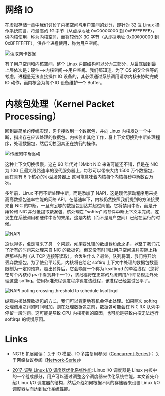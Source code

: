 # 网络 IO

在[虚拟存储](https://ng-tech.icu/books/DistributedSystem-Series/#/?q=虚拟存储存储)一章中我们讨论了内核空间与用户空间的划分，即针对 32 位 Linux 操作系统而言，将最高的 1G 字节（从虚拟地址 0xC0000000 到 0xFFFFFFFF），供内核使用，称为内核空间，而将较低的 3G 字节（从虚拟地址 0x00000000 到 0xBFFFFFFF），供各个进程使用，称为用户空间。

![读取网卡数据](https://i.postimg.cc/C1jPjGMZ/image.png)

有了用户空间和内核空间，整个 Linux 内部结构可以分为三部分，从最底层到最上层依次是：硬件–>内核空间–>用户空间。我们都知道，为了 OS 的安全性等的考虑，进程是无法直接操作 IO 设备的，其必须通过系统调用请求内核来协助完成 IO 动作，而内核会为每个 IO 设备维护一个 Buffer。

# 内核包处理（Kernel Packet Processing）

回到最简单的传统实现，网卡接收到一个数据包，并向 Linux 内核发送一个中断，指出存在应该处理的数据包。内核停止其他工作，将上下文切换到中断处理程序，处理数据包，然后切换回其正在执行的操作。

![传统的中断驱动](https://s2.ax1x.com/2019/11/24/MOUPOA.png)

这种上下文切换很慢，这在 90 年代对 10Mbit NIC 来说可能还不错，但是在 NIC 为 10G 且最大线路速率的现代服务器上，每秒可以带来大约 1500 万个数据包，而在具有 8 个核心的小型服务器上 这可能意味着内核每个内核每秒中断数百万次。

多年前，Linux 不再不断处理中断，而是添加了 NAPI，这是现代驱动程序用来提高高数据包速率性能的网络 API。在低速率下，内核仍然按照我们提到的方法接受来自 NIC 的中断。一旦有足够的数据包到达并超过阈值，它将禁用中断，而是开始轮询 NIC 并分批提取数据包。该处理在 “softirq” 或软件中断上下文中完成。这发生在系统调用和硬件中断的末尾，这是内核（而不是用户空间）已经在运行的时候。

![NAPI](https://s2.ax1x.com/2019/11/24/MOU3T0.png)

这快得多，但是带来了另一个问题。如果要处理的数据包如此之多，以至于我们花了所有的时间来处理来自 NIC 的数据包，但又没有时间让用户空间进程实际上耗尽那些队列（从 TCP 连接等读取），会发生什么？最终，队列将满，我们将开始丢弃数据包。为了使公平起见，内核将在给定 softirq 上下文中处理的数据包数量限制为一定的预算。超出预算后，它会唤醒一个称为 ksoftirqd 的单独线程（您将在每个内核的 ps 中看到其中一个），该线程将在正常的系统调用/中断路径之外处理这些 softirq。使用标准流程调度程序调度该线程，该进程已经尝试公平了。

![NAPI polling crossing threshold to schedule ksoftirqd](https://s2.ax1x.com/2019/11/24/MOU7h8.md.png)

纵观内核处理数据包的方式，我们可以肯定地有机会停止处理。如果两次 softirq 处理调用之间的时间增加，则在处理数据包之前，数据包可能会在 NIC RX 队列中停留一段时间。这可能是导致 CPU 内核死锁的原因，也可能是导致内核无法运行 softirqs 的缓慢原因。

# Links

- NGTE 扩展阅读：关于 IO 模型、IO 多路复用参阅《[Concurrent-Series](https://github.com/wx-chevalier/Concurrent-Series?q=)》；关于网络协议参阅《[Network-Series](https://github.com/wx-chevalier/Network-Series?q=)》

- [2017-调整 Linux I/O 调度器优化系统性能](https://cubox.pro/c/qhBwRv): Linux I/O 调度器是 Linux 内核中的一个组成部分，用户可以通过调整这个调度器来优化系统性能。本文首先介绍 Linux I/O 调度器的结构，然后介绍如何根据不同的存储器来设置 Linux I/O 调度器从而达到优化系统性能。
